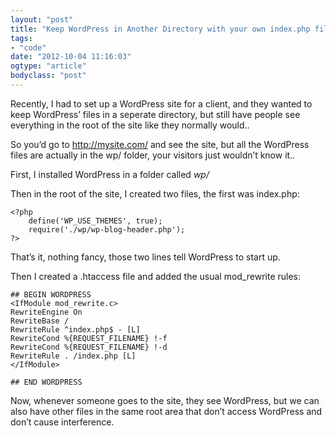 ```yaml
---
layout: "post"
title: "Keep WordPress in Another Directory with your own index.php file"
tags: 
- "code"
date: "2012-10-04 11:16:03"
ogtype: "article"
bodyclass: "post"
---
```


Recently, I had to set up a WordPress site for a client, and they wanted to keep WordPress’ files in a seperate directory, but still have people see everything in the root of the site like they normally would..

So you’d go to http://mysite.com/ and see the site, but all the WordPress files are actually in the wp/ folder, your visitors just wouldn’t know it..

First, I installed WordPress in a folder called *wp/*

Then in the root of the site, I created two files, the first was index.php:


    <?php
        define('WP_USE_THEMES', true);
        require('./wp/wp-blog-header.php');
    ?>
    


That’s it, nothing fancy, those two lines tell WordPress to start up.

Then I created a .htaccess file and added the usual mod_rewrite rules:


    ## BEGIN WORDPRESS
    <IfModule mod_rewrite.c>
    RewriteEngine On
    RewriteBase /
    RewriteRule ^index.php$ - [L]
    RewriteCond %{REQUEST_FILENAME} !-f
    RewriteCond %{REQUEST_FILENAME} !-d
    RewriteRule . /index.php [L]
    </IfModule>
    
    ## END WORDPRESS
    


Now, whenever someone goes to the site, they see WordPress, but we can also have other files in the same root area that don’t access WordPress and don’t cause interference.